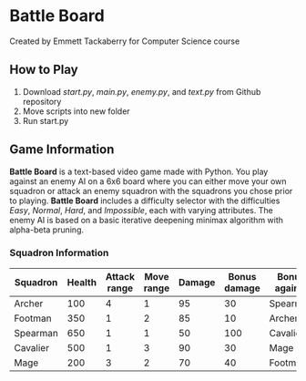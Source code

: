 # Battle Board
Created by Emmett Tackaberry for Computer Science course

## How to Play
1. Download *start.py*, *main.py*, *enemy.py*, and *text.py* from Github repository
2. Move scripts into new folder
3. Run start.py

## Game Information
**Battle Board** is a text-based video game made with Python. You play against an enemy AI on a 6x6 board where you can either move your own squadron or attack an enemy squadron with the squadrons you chose prior to playing. 
**Battle Board** includes a difficulty selector with the difficulties *Easy*, *Normal*, *Hard*, and *Impossible*, each with varying attributes. The enemy AI is based on a basic iterative deepening minimax algorithm with alpha-beta pruning.

### Squadron Information
|Squadron|Health|Attack range|Move range|Damage|Bonus damage|Bonus against|
|--------|------|------------|----------|------|------------|-------------|
|Archer  |100   |4           |1         |95    |30          |Spearman     |
|Footman |350   |1           |2         |85    |10          |Archer       |
|Spearman|650   |1           |1         |50    |100         |Cavalier     |
|Cavalier|500   |1           |3         |90    |30          |Mage         |
|Mage    |200   |3           |2         |70    |40          |Footman      |
